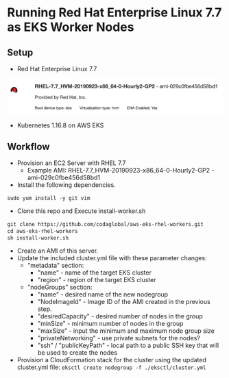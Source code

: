 # Running Red Hat Enterprise Linux 7.7 as EKS Worker Nodes

## Setup
* Red Hat Enterprise Linux 7.7
<img src="./images/aws-rhel.png"/>
 
* Kubernetes 1.16.8 on AWS EKS

## Workflow
* Provision an EC2 Server with RHEL 7.7
    * Example AMI: RHEL-7.7_HVM-20190923-x86_64-0-Hourly2-GP2 - ami-029c0fbe456d58bd1
* Install the following dependencies.
```
sudo yum install -y git vim 
```
* Clone this repo and Execute install-worker.sh
```
git clone https://github.com/codaglobal/aws-eks-rhel-workers.git
cd aws-eks-rhel-workers
sh install-worker.sh
```
* Create an AMI of this server.
* Update the included cluster.yml file with these parameter changes:
  * "metadata" section:
    *  "name" - name of the target EKS cluster
    * "region" - region of the target EKS cluster
  * "nodeGroups" section:
    * "name" - desired name of the new nodegroup
    * "NodeImageId" - Image ID of the AMI created in the previous step.
    * "desiredCapacity" - desired number of nodes in the group
    * "minSize" - minimum number of nodes in the group
    * "maxSize" - input the minimum and maximum node group size
    * "privateNetworking" - use private subnets for the nodes?
    * "ssh" / "publicKeyPath" - local path to a public SSH key that will be used to create the nodes
* Provision a CloudFormation stack for the cluster using the updated cluster.yml file:
`
eksctl create nodegroup -f ./eksctl/cluster.yml
` 

